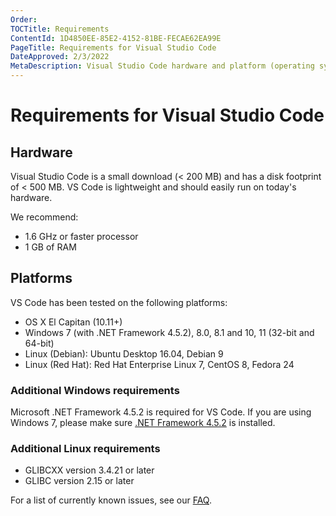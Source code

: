 ```yaml
---
Order:
TOCTitle: Requirements
ContentId: 1D4850EE-85E2-4152-81BE-FECAE62EA99E
PageTitle: Requirements for Visual Studio Code
DateApproved: 2/3/2022
MetaDescription: Visual Studio Code hardware and platform (operating system) requirements.
---
```

# Requirements for Visual Studio Code

## Hardware

Visual Studio Code is a small download (< 200 MB) and has a disk footprint of < 500 MB. VS Code is lightweight and should easily run on today's hardware.

We recommend:

* 1.6 GHz or faster processor
* 1 GB of RAM

## Platforms

VS Code has been tested on the following platforms:

* OS X El Capitan (10.11+)
* Windows 7 (with .NET Framework 4.5.2), 8.0, 8.1 and 10, 11 (32-bit and 64-bit)
* Linux (Debian): Ubuntu Desktop 16.04, Debian 9
* Linux (Red Hat): Red Hat Enterprise Linux 7, CentOS 8, Fedora 24

### Additional Windows requirements

Microsoft .NET Framework 4.5.2 is required for VS Code.  If you are using Windows 7, please make sure [.NET Framework 4.5.2](https://www.microsoft.com/download/details.aspx?id=42643) is installed.

### Additional Linux requirements

* GLIBCXX version 3.4.21 or later
* GLIBC version 2.15 or later

For a list of currently known issues, see our [FAQ](faq).
